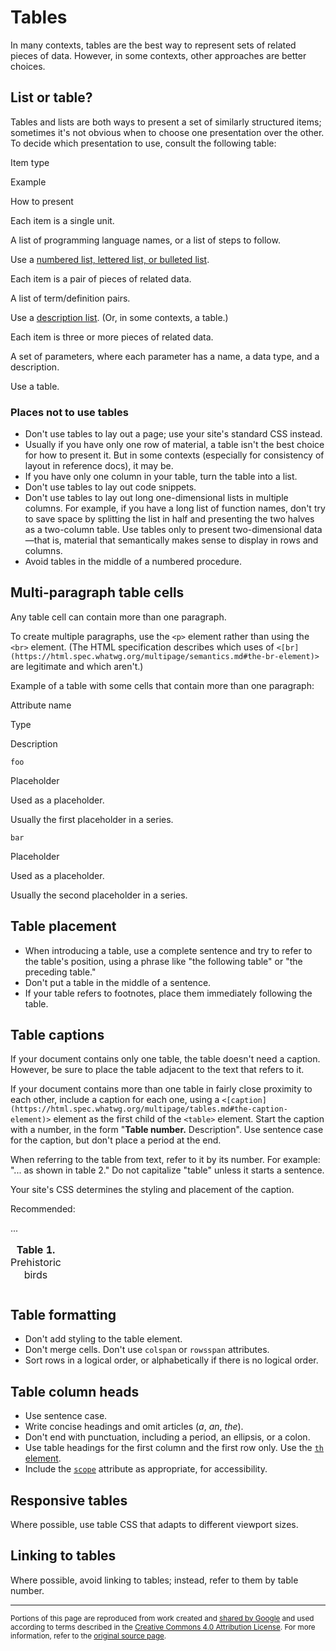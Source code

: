 # Tables

In many contexts, tables are the best way to represent sets of related pieces of
data. However, in some contexts, other approaches are better choices.

## List or table?

Tables and lists are both ways to present a set of similarly structured items;
sometimes it's not obvious when to choose one presentation over the other. To
decide which presentation to use, consult the following table:

Item type

Example

How to present

Each item is a single unit.

A list of programming language names, or a list of steps to follow.

Use a [numbered list, lettered list, or bulleted list](lists.md).

Each item is a pair of pieces of related data.

A list of term/definition pairs.

Use a [description list](lists.md). (Or, in some contexts, a table.)

Each item is three or more pieces of related data.

A set of parameters, where each parameter has a name, a data type, and a
description.

Use a table.

### Places not to use tables

- Don't use tables to lay out a page; use your site's standard CSS instead.
- Usually if you have only one row of material, a table isn't the best choice
  for how to present it. But in some contexts (especially for consistency of
  layout in reference docs), it may be.
- If you have only one column in your table, turn the table into a list.
- Don't use tables to lay out code snippets.
- Don't use tables to lay out long one-dimensional lists in multiple columns.
  For example, if you have a long list of function names, don't try to save
  space by splitting the list in half and presenting the two halves as a
  two-column table. Use tables only to present two-dimensional data—that is,
  material that semantically makes sense to display in rows and columns.
- Avoid tables in the middle of a numbered procedure.

## Multi-paragraph table cells

Any table cell can contain more than one paragraph.

To create multiple paragraphs, use the `<p>` element rather than using the
`<br>` element. (The HTML specification describes which uses of
`<[br](https://html.spec.whatwg.org/multipage/semantics.md#the-br-element)>` are
legitimate and which aren't.)

Example of a table with some cells that contain more than one paragraph:

Attribute name

Type

Description

`foo`

Placeholder

Used as a placeholder.

Usually the first placeholder in a series.

`bar`

Placeholder

Used as a placeholder.

Usually the second placeholder in a series.

## Table placement

- When introducing a table, use a complete sentence and try to refer to the
  table's position, using a phrase like "the following table" or "the preceding
  table."
- Don't put a table in the middle of a sentence.
- If your table refers to footnotes, place them immediately following the table.

## Table captions

If your document contains only one table, the table doesn't need a caption.
However, be sure to place the table adjacent to the text that refers to it.

If your document contains more than one table in fairly close proximity to each
other, include a caption for each one, using a
`<[caption](https://html.spec.whatwg.org/multipage/tables.md#the-caption-element)>`
element as the first child of the `<table>` element. Start the caption with a
number, in the form "<b>Table number.</b> Description". Use sentence case for
the caption, but don't place a period at the end.

When referring to the table from text, refer to it by its number. For example:
"... as shown in table 2." Do not capitalize "table" unless it starts a
sentence.

Your site's CSS determines the styling and placement of the caption.

Recommended:

<table>
  <caption><b>Table 1.</b> Prehistoric birds</caption>
  ...
</table>

## Table formatting

- Don't add styling to the table element.
- Don't merge cells. Don't use `colspan` or `rowsspan` attributes.
- Sort rows in a logical order, or alphabetically if there is no logical order.

## Table column heads

- Use sentence case.
- Write concise headings and omit articles (_a_, _an_, _the_).
- Don't end with punctuation, including a period, an ellipsis, or a colon.
- Use table headings for the first column and the first row only. Use the
  [`th` element](https://www.w3.org/TR/2014/REC-html5-20141028/tabular-data.md#the-th-element).
- Include the [`scope`](https://www.w3.org/TR/WCAG20-TECHS/H63.md) attribute as
  appropriate, for accessibility.

## Responsive tables

Where possible, use table CSS that adapts to different viewport sizes.

## Linking to tables

Where possible, avoid linking to tables; instead, refer to them by table number.

---

<small>Portions of this page are reproduced from work created and
[shared by Google](https://developers.google.com/readme/policies/) and used
according to terms described in the
[Creative Commons 4.0 Attribution License](https://creativecommons.org/licenses/by/4.0/).
For more information, refer to the
[original source page](https://developers.google.com/style/tables).</small>
